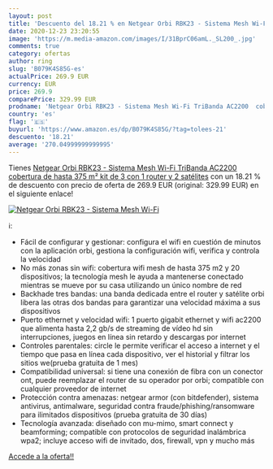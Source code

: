 ```yaml
---
layout: post
title: 'Descuento del 18.21 % en Netgear Orbi RBK23 - Sistema Mesh Wi-Fi '
date: 2020-12-23 23:20:55
image: 'https://m.media-amazon.com/images/I/31BprC06amL._SL200_.jpg'
comments: true
category: ofertas
author: ring
slug: 'B079K4S85G-es'
actualPrice: 269.9 EUR
currency: EUR
price: 269.9
comparePrice: 329.99 EUR
prodname: 'Netgear Orbi RBK23 - Sistema Mesh Wi-Fi TriBanda AC2200  cobertura de hasta 375 m²  kit de 3  con 1 router y 2 satélites'
country: 'es'
flag: '🇪🇸'
buyurl: 'https://www.amazon.es/dp/B079K4S85G/?tag=tolees-21'
descuento: '18.21'
average: '270.04999999999995'
---
```


Tienes [Netgear Orbi RBK23 - Sistema Mesh Wi-Fi TriBanda AC2200  cobertura de hasta 375 m²  kit de 3  con 1 router y 2 satélites](https://www.amazon.es/dp/B079K4S85G/?tag=tolees-21) con un 18.21 % de descuento con precio de oferta de 269.9 EUR (original: 329.99 EUR) en el siguiente enlace!

[![Netgear Orbi RBK23 - Sistema Mesh Wi-Fi ](https://m.media-amazon.com/images/I/31BprC06amL._SL200_.jpg)](https://www.amazon.es/dp/B079K4S85G/?tag=tolees-21)

ℹ️:

- Fácil de configurar y gestionar: configura el wifi en cuestión de minutos con la aplicación orbi, gestiona la configuración wifi, verifica y controla la velocidad
- No más zonas sin wifi: cobertura wifi mesh de hasta 375 m2 y 20 dispositivos; la tecnología mesh le ayuda a mantenerse conectado mientras se mueve por su casa utilizando un único nombre de red
- Backhade tres bandas: una banda dedicada entre el router y satélite orbi libera las otras dos bandas para garantizar una velocidad máxima a sus dispositivos
- Puerto ethernet y velocidad wifi: 1 puerto gigabit ethernet y wifi ac2200 que alimenta hasta 2,2 gb/s de streaming de vídeo hd sin interrupciones, juegos en línea sin retardo y descargas por internet
- Controles parentales: circle le permite verificar el acceso a internet y el tiempo que pasa en línea cada dispositivo, ver el historial y filtrar los sitios we(prueba gratuita de 1 mes)
- Compatibilidad universal: si tiene una conexión de fibra con un conector ont, puede reemplazar el router de su operador por orbi; compatible con cualquier proveedor de internet
- Protección contra amenazas: netgear armor (con bitdefender), sistema antivirus, antimalware, seguridad contra fraude/phishing/ransomware para ilimitados dispositivos (prueba gratuita de 30 días)
- Tecnología avanzada: diseñado con mu-mimo, smart connect y beamforming; compatible con protocolos de seguridad inalámbrica wpa2; incluye acceso wifi de invitado, dos, firewall, vpn y mucho más

[Accede a la oferta!!](https://www.amazon.es/dp/B079K4S85G/?tag=tolees-21)
